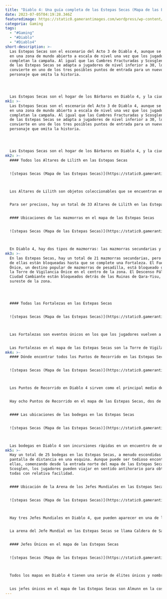 ```yaml
---
title: "Diablo 4: Una guía completa de las Estepas Secas (Mapa de las Estepas Secas)"
date: 2023-07-05T04:19:28.346Z
featuredimage: https://static0.gamerantimages.com/wordpress/wp-content/uploads/2023/06/diablo-4-dry-steppes-line.jpg?q=50&fit=contain&w=1140&h=&dpr=1.5
categoria: Gaming
tags:
  - "#Gaming"
  - "#Diablo"
  - "#Diablo4"
short-description: >-
  Las Estepas Secas son el escenario del Acto 3 de Diablo 4, aunque se convierte
  en una zona de mundo abierto a escala de nivel una vez que los jugadores
  completan la campaña. Al igual que las Cumbres Fracturadas y Scosglen, el mapa
  de las Estepas Secas se adapta a jugadores de nivel inferior a 30, lo que lo
  convierte en uno de los tres posibles puntos de entrada para un nuevo
  personaje que omita la historia.




  Las Estepas Secas son el hogar de los Bárbaros en Diablo 4, y la ciudad de Ked Bardu sirve como el centro principal de la región. Es un entorno árido e inhóspito, como su nombre indica, y los jugadores que tengan dificultades para generar "Irrefrenable" pueden encontrar problemas al lidiar con los Caníbales que aturden constantemente. Hay mucho por hacer en el mapa de las Estepas Secas, y tanto los buscadores de renombre como los completistas encontrarán todo lo necesario para terminar las Estepas Secas en esta guía.
mk1: >-
  Las Estepas Secas son el escenario del Acto 3 de Diablo 4, aunque se convierte
  en una zona de mundo abierto a escala de nivel una vez que los jugadores
  completan la campaña. Al igual que las Cumbres Fracturadas y Scosglen, el mapa
  de las Estepas Secas se adapta a jugadores de nivel inferior a 30, lo que lo
  convierte en uno de los tres posibles puntos de entrada para un nuevo
  personaje que omita la historia.




  Las Estepas Secas son el hogar de los Bárbaros en Diablo 4, y la ciudad de Ked Bardu sirve como el centro principal de la región. Es un entorno árido e inhóspito, como su nombre indica, y los jugadores que tengan dificultades para generar "Irrefrenable" pueden encontrar problemas al lidiar con los Caníbales que aturden constantemente. Hay mucho por hacer en el mapa de las Estepas Secas, y tanto los buscadores de renombre como los completistas encontrarán todo lo necesario para terminar las Estepas Secas en esta guía.
mk2: >-
  #### Todos los Altares de Lilith en las Estepas Secas


  ![stepas Secas (Mapa de las Estepas Secas)](https://static0.gamerantimages.com/wordpress/wp-content/uploads/2023/07/diablo-4-complete-dry-steppes-map-altars-of-lilith-locations.jpg?q=50&fit=crop&w=1500&dpr=1.5 "stepas Secas (Mapa de las Estepas Secas)")



  Los Altares de Lilith son objetos coleccionables que se encuentran en el paisaje de Estuar, generalmente ocultos a la vista detrás de una esquina, un montón de escombros o un matorral destructible. Cuando los jugadores encuentran uno, reciben un bono permanente y pequeño para una de sus estadísticas principales, la capacidad máxima de obols o los puntos de paragón. En total, hay 160 Altares de Lilith en Diablo 4, y las Estepas Secas albergan aproximadamente una quinta parte de ellos.


  Para ser precisos, hay un total de 33 Altares de Lilith en las Estepas Secas. Comenzando desde Ked Bardu, la ruta más rápida para encontrar todos los Altares de Lilith en el mapa de las Estepas Secas es seguir en sentido horario, después de recoger el que está al norte de la ciudad en la frontera con Scosglen.


  #### Ubicaciones de las mazmorras en el mapa de las Estepas Secas


  ![stepas Secas (Mapa de las Estepas Secas)](https://static0.gamerantimages.com/wordpress/wp-content/uploads/2023/07/diablo-4-complete-dry-steppes-map-all-dungeons-locations.jpg?q=50&fit=crop&w=1500&dpr=1.5 "stepas Secas (Mapa de las Estepas Secas)")



  En Diablo 4, hay dos tipos de mazmorras: las mazmorras secundarias y las mazmorras de la historia. Las mazmorras de la historia solo se pueden acceder a través de la línea principal de misiones o misiones secundarias, y no aparecen normalmente en el mapa de Estuar. Las mazmorras secundarias siempre recompensarán con un Aspecto para el códice de los jugadores en su primera finalización, por lo que vale la pena completarlas todas por razones que no sean la progresión de renombre.
mk3: >-
  En las Estepas Secas, hay un total de 21 mazmorras secundarias, pero algunas
  de ellas están bloqueadas hasta que se complete una Fortaleza. El Fuerte
  Ónice, un destino popular de mazmorras de pesadilla, está bloqueado detrás de
  la Torre de Vigilancia Ónice en el centro de la zona. El Descenso Pálido y la
  Ciudad Cambiante están bloqueados detrás de las Ruinas de Qara-Yisu, en el
  sureste de la zona.




  #### Todas las Fortalezas en las Estepas Secas


  ![stepas Secas (Mapa de las Estepas Secas)](https://static0.gamerantimages.com/wordpress/wp-content/uploads/2023/07/diablo-4-complete-dry-steppes-map-all-strongholds-locations.jpg?q=50&fit=crop&w=1500&dpr=1.5 "stepas Secas (Mapa de las Estepas Secas)")



  Las Fortalezas son eventos únicos en los que los jugadores vuelven a tomar un área de alguna fuerza maligna, la mayoría de las veces, deben repeler demonios, pero cada Fortaleza tiene una historia única y líneas de misiones que las hacen especiales. No se pueden repetir, pero completar una Fortaleza recompensa con 100 puntos de renombre y desbloquea Puntos de Recorrido (también vale 20 puntos de renombre).


  Las Fortalezas en el mapa de las Estepas Secas son la Torre de Vigilancia Ónice, en el centro de la zona, las Ruinas de Qara-Yisu, en la frontera sureste de Kehjistan, y el Templo de la Podredumbre, en el suroeste de las Estepas Secas. Tres mazmorras también son inaccesibles hasta que se completen estas Fortalezas: el Fuerte Ónice, el Descenso Pálido y la Ciudad Cambiante.
mk4: >-
  #### Dónde encontrar todos los Puntos de Recorrido en las Estepas Secas


  ![stepas Secas (Mapa de las Estepas Secas)](https://static0.gamerantimages.com/wordpress/wp-content/uploads/2023/07/diablo-4-complete-dry-steppes-map-all-waypoints-locations.jpg?q=50&fit=crop&w=1500&dpr=1.5 "stepas Secas (Mapa de las Estepas Secas)")



  Los Puntos de Recorrido en Diablo 4 sirven como el principal medio de viaje rápido para los jugadores, y descubrir uno también recompensa con 20 puntos de renombre. Todas las zonas en Diablo 4 tienen hasta ocho Puntos de Recorrido para descubrir, incluido el Punto de Recorrido de la ciudad capital desbloqueado automáticamente para los jugadores que omiten la campaña.


  Hay ocho Puntos de Recorrido en el mapa de las Estepas Secas, dos de los cuales están bloqueados detrás de las Fortalezas Torre de Vigilancia Ónice y Ruinas de Qara-Yisu. Completar estas Fortalezas desbloquea automáticamente el Punto de Recorrido al mismo tiempo.


  #### Las ubicaciones de las bodegas en las Estepas Secas


  ![stepas Secas (Mapa de las Estepas Secas)](https://static0.gamerantimages.com/wordpress/wp-content/uploads/2023/07/diablo-4-complete-dry-steppes-map-all-cellars-locations.jpg?q=50&fit=crop&w=1500&dpr=1.5 "stepas Secas (Mapa de las Estepas Secas)")



  Las bodegas en Diablo 4 son incursiones rápidas en un encuentro de una sola habitación que es relativamente aleatorio cada vez. Los jugadores pueden encontrarse con una horda de enemigos con el objetivo de eliminarlos a todos, pueden ocurrir eventos estilo mundo abierto (incluida la temida variedad de Mantener a los Tres Aldeanos con Vida) e incluso existe una pequeña posibilidad de que aparezcan Goblins del Tesoro en lugar de enemigos.
mk5: >-
  Hay un total de 25 bodegas en las Estepas Secas, a menudo escondidas a una
  pantalla de distancia en una esquina. Aunque puede ser tedioso encontrar todas
  ellas, comenzando desde la entrada norte del mapa de las Estepas Secas desde
  Scosglen, los jugadores pueden viajar en sentido antihorario para obtenerlas
  todas con relativa facilidad.


  #### Ubicación de la Arena de los Jefes Mundiales en las Estepas Secas


  ![stepas Secas (Mapa de las Estepas Secas)](https://static0.gamerantimages.com/wordpress/wp-content/uploads/2023/07/diablo-4-complete-dry-steppes-map-world-boss-arena-location.jpg?q=50&fit=crop&w=1500&dpr=1.5 "stepas Secas (Mapa de las Estepas Secas)")



  Hay tres Jefes Mundiales en Diablo 4, que pueden aparecer en una de las cinco ubicaciones en Estuar. Cada zona alberga una arena de jefe única, una de las cuales se activará aproximadamente cada seis a siete horas en tiempo real. A los jugadores se les advierte un poco antes en el juego, pero es una buena idea unirse al servidor oficial de Discord de Diablo 4 para recibir notificaciones oficiales de aparición o utilizar un rastreador de terceros como Helltides.com o Diablo4.life.


  La arena del Jefe Mundial en las Estepas Secas se llama Caldera de Saraan y se encuentra al noreste de las Ruinas de Qara Yisu en la frontera de Kehjistan. La forma más rápida de llegar al Jefe Mundial de las Estepas Secas es viajar al Punto de Recorrido desbloqueado al completar las Ruinas de Qara Yisu, ya que está a solo un minuto de distancia. Nostrava, el Fuerte de las Cumbres Fracturadas, también está muy cerca.


  #### Jefes Únicos en el mapa de las Estepas Secas


  ![stepas Secas (Mapa de las Estepas Secas)](https://static0.gamerantimages.com/wordpress/wp-content/uploads/2023/07/diablo-4-complete-dry-steppes-map-all-unique-elite-bosses-locations.jpg?q=50&fit=crop&w=1500&dpr=1.5 "stepas Secas (Mapa de las Estepas Secas)")



  Todos los mapas en Diablo 4 tienen una serie de élites únicos y nombrados que deambulan por el paisaje. Todos ellos sueltan objetos raros que también tienen nombres e incluso un poco de texto de sabor, aunque no ofrecen nada particularmente nuevo como Legendarios Únicos reales. Sin embargo, siempre tienen el mismo tipo de estadísticas, por lo que pueden ser una base poderosa para imprimir Aspectos con buenos atributos.


  Los jefes únicos en el mapa de las Estepas Secas son Almunn en la costa occidental Desgarrada, Bhotak al este de la Torre de Vigilancia Ónice, Gur Despiadado en la Cuenca Pálida oriental y Zarozar el Poderoso en el extremo sur de las Cicatrices Indómitas.
---
```


